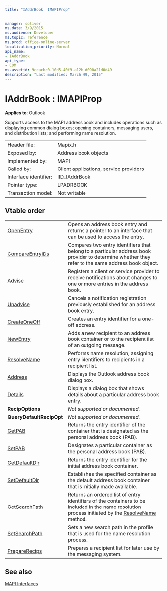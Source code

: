 ```yaml
---
title: "IAddrBook  IMAPIProp"
 
 
manager: soliver
ms.date: 3/9/2015
ms.audience: Developer
ms.topic: reference
ms.prod: office-online-server
localization_priority: Normal
api_name:
- IAddrBook
api_type:
- COM
ms.assetid: 9ccacbc0-10d5-40f9-a12b-d090a21d0d49
description: "Last modified: March 09, 2015"
---
```


# IAddrBook : IMAPIProp

  
  
**Applies to**: Outlook 
  
Supports access to the MAPI address book and includes operations such as displaying common dialog boxes; opening containers, messaging users, and distribution lists; and performing name resolution.
  
|||
|:-----|:-----|
|Header file:  <br/> |Mapix.h  <br/> |
|Exposed by:  <br/> |Address book objects  <br/> |
|Implemented by:  <br/> |MAPI  <br/> |
|Called by:  <br/> |Client applications, service providers  <br/> |
|Interface identifier:  <br/> |IID_IAddrBook  <br/> |
|Pointer type:  <br/> |LPADRBOOK  <br/> |
|Transaction model:  <br/> |Not writable  <br/> |
   
## Vtable order

|||
|:-----|:-----|
|[OpenEntry](iaddrbook-openentry.md) <br/> |Opens an address book entry and returns a pointer to an interface that can be used to access the entry.  <br/> |
|[CompareEntryIDs](iaddrbook-compareentryids.md) <br/> |Compares two entry identifiers that belong to a particular address book provider to determine whether they refer to the same address book object.  <br/> |
|[Advise](iaddrbook-advise.md) <br/> |Registers a client or service provider to receive notifications about changes to one or more entries in the address book.  <br/> |
|[Unadvise](iaddrbook-unadvise.md) <br/> |Cancels a notification registration previously established for an address book entry.  <br/> |
|[CreateOneOff](iaddrbook-createoneoff.md) <br/> |Creates an entry identifier for a one-off address.  <br/> |
|[NewEntry](iaddrbook-newentry.md) <br/> |Adds a new recipient to an address book container or to the recipient list of an outgoing message.  <br/> |
|[ResolveName](iaddrbook-resolvename.md) <br/> |Performs name resolution, assigning entry identifiers to recipients in a recipient list.  <br/> |
|[Address](iaddrbook-address.md) <br/> |Displays the Outlook address book dialog box.  <br/> |
|[Details](iaddrbook-details.md) <br/> |Displays a dialog box that shows details about a particular address book entry.  <br/> |
|**RecipOptions** <br/> | *Not supported or documented.*  <br/> |
|**QueryDefaultRecipOpt** <br/> | *Not supported or documented.*  <br/> |
|[GetPAB](iaddrbook-getpab.md) <br/> |Returns the entry identifier of the container that is designated as the personal address book (PAB).  <br/> |
|[SetPAB](iaddrbook-setpab.md) <br/> |Designates a particular container as the personal address book (PAB).  <br/> |
|[GetDefaultDir](iaddrbook-getdefaultdir.md) <br/> |Returns the entry identifier for the initial address book container.  <br/> |
|[SetDefaultDir](iaddrbook-setdefaultdir.md) <br/> |Establishes the specified container as the default address book container that is initially made available.  <br/> |
|[GetSearchPath](iaddrbook-getsearchpath.md) <br/> |Returns an ordered list of entry identifiers of the containers to be included in the name resolution process initiated by the [ResolveName](iaddrbook-resolvename.md) method.  <br/> |
|[SetSearchPath](iaddrbook-setsearchpath.md) <br/> |Sets a new search path in the profile that is used for the name resolution process.  <br/> |
|[PrepareRecips](iaddrbook-preparerecips.md) <br/> |Prepares a recipient list for later use by the messaging system.  <br/> |
   
## See also



[MAPI Interfaces](mapi-interfaces.md)

